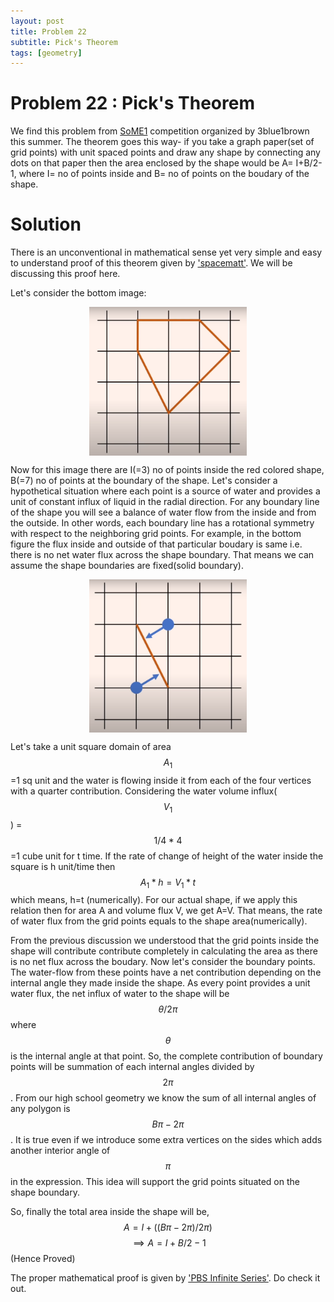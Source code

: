 ```yaml
---
layout: post
title: Problem 22
subtitle: Pick's Theorem 
tags: [geometry]
---
```

# Problem 22 : Pick's Theorem

We find this problem from [SoME1](https://www.3blue1brown.com/blog/some1-results) competition organized by 3blue1brown this summer. The theorem goes this way- if you take a graph paper(set of grid points) with unit spaced points and draw any shape by connecting any dots on that paper then the area enclosed by the shape would be A= I+B/2-1, where I= no of points inside and B= no of points on the boudary of the shape. 

# Solution

There is an unconventional in mathematical sense yet very simple and easy to understand proof of this theorem given by ['spacematt'](https://www.youtube.com/watch?v=uh-yRNqLpOg&t=0s). We will be discussing this proof here. 

Let's consider the bottom image: 
<center><img style=" display: block; margin-left: auto; margin-right: auto;width: 50%;" src="../assets/prob22_fig1.PNG"></center>

Now for this image there are I(=3) no of points inside the red colored shape, B(=7) no of points at the boundary of the shape. Let's consider a hypothetical situation where each point is a source of water and provides a unit of constant influx of liquid in the radial direction. For any boundary line of the shape you will see a balance of water flow from the inside and from the outside. In other words, each boundary line has a rotational symmetry with respect to the neighboring grid points. For example, in the bottom figure the flux inside and outside of that particular boudary is same i.e. there is no net water flux across the shape boundary. That means we can assume the shape boundaries are fixed(solid boundary). 

<center><img style=" display: block; margin-left: auto; margin-right: auto;width: 50%;" src="../assets/prob22_fig2.PNG"></center>

Let's take a unit square domain of area $$A_1$$=1 sq unit and the water is flowing inside it from each of the four vertices with a quarter contribution. Considering the water volume influx($$V_1$$) = $$1/4 * 4$$ =1 cube unit for t time. If the rate of change of height of the water inside the square is h unit/time then $$A_1* h=V_1* t$$ which means, h=t (numerically). For our actual shape, if we apply this relation then for area A and volume flux V, we get A=V. That means, the rate of water flux from the grid points equals to the shape area(numerically).

From the previous discussion we understood that the grid points inside the shape will contribute contribute completely in calculating the area as there is no net flux across the boudary. Now let's consider the boundary points. The water-flow from these points have a net contribution depending on the internal angle they made inside the shape. As every point provides a unit water flux, the net influx of water to the shape will be $$\theta/2\pi$$ where $$\theta$$ is the internal angle at that point. So, the complete contribution of boundary points will be summation of each internal angles divided by $$2\pi$$. From our high school geometry we know the sum of all internal angles of any polygon is $$B\pi-2\pi$$. It is true even if we introduce some extra vertices on the sides which adds another interior angle of $$\pi$$ in the expression. This idea will support the grid points situated on the shape boundary.

So, finally the total area inside the shape will be, $$A=I+((B\pi-2\pi)/2\pi)$$ 
$$
\implies A=I+B/2-1 $$ (Hence Proved)


The proper mathematical proof is given by ['PBS Infinite Series'](https://www.youtube.com/watch?v=bYW1zOMCQno&t=538s). Do check it out.